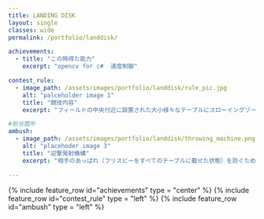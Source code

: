 ```yaml
---
title: LANDING DISK
layout: single
classes: wide
permalink: /portfolio/landdisk/

achievements:
  - title: "この時得た能力"
    excerpt: "opencv for c#  速度制御"

contest_rule:
  - image_path: /assets/images/portfolio/landdisk/rule_pic.jpg
    alt: "palceholder image 1"
    title: "競技内容"
    excerpt: "フィールドの中央付近に設置された大小様々なテーブルにスローイングゾーンからフリスビーを投げて，より多くフリスビーを乗せる，またはテーブル全てに乗せたチームの勝利です．"

#担当箇所
ambush:
  - image_path: /assets/images/portfolio/landdisk/throwing_machine.png
    alt: "placehoder image 3"
    title: "迎撃発射機構"
    excerpt: "相手のあっぱれ（フリスビーをすべてのテーブルに載せた状態）を防ぐため，相手の投げたフリスビーを撃ち落とす機構を作成しました．私は，この機構のフリスビーの新式，追跡，迎撃の制御を担当しました．"

---
```



{% include  feature_row id="achievements" type = "center" %}
{% include  feature_row id="contest_rule" type = "left" %}
{% include  feature_row id="ambush" type = "left" %}
